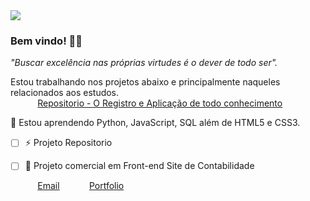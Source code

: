 <img  src="https://images.pexels.com/photos/1102913/pexels-photo-1102913.jpeg?auto=compress&cs=tinysrgb&dpr=2&h=650&w=940">
 
### Bem vindo! 👋🏽 <br>

_"Buscar excelência nas próprias virtudes é o dever de todo ser"._
 
  Estou trabalhando nos projetos abaixo e principalmente naqueles relacionados aos estudos. <br>
&nbsp;&nbsp;&nbsp;&nbsp;&nbsp;&nbsp;&nbsp;&nbsp;&nbsp;&nbsp; [Repositorio - O Registro e Aplicação de todo conhecimento](https://github.com/hailtonnoc/Caminho_da_Programacao)<br>

 
:seedling: Estou aprendendo Python, JavaScript, SQL além de HTML5 e CSS3.<br>

- [ ] ⚡ Projeto Repositorio
- [ ] 🔭 Projeto comercial em Front-end Site de Contabilidade


&nbsp;&nbsp;&nbsp;&nbsp;&nbsp;&nbsp;&nbsp;&nbsp;&nbsp;&nbsp; [Email](hailton.noc@gmail.com)
&nbsp;&nbsp;&nbsp;&nbsp;&nbsp;&nbsp;&nbsp;&nbsp;&nbsp;&nbsp; [Portfolio](https:https://hailtonoliveira.com.br/)
